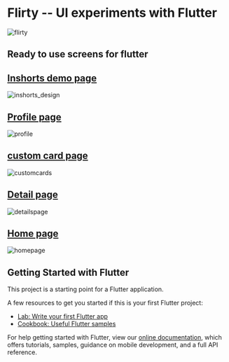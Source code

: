# Flirty -- UI experiments with Flutter

![flirty](https://user-images.githubusercontent.com/30585197/49655570-f6401780-fa60-11e8-9ee4-e61ef2b2761d.png)
## Ready to use screens for flutter

## [Inshorts demo page](https://github.com/MDSADABWASIM/Flirty/blob/master/lib/screens/inshorts_design.dart)

![inshorts_design](https://user-images.githubusercontent.com/30585197/49682170-612b3600-fad5-11e8-8fae-5f6985019751.png)


## [Profile page](https://github.com/MDSADABWASIM/Flirty/blob/master/lib/screens/profilePage.dart)

![profile](https://user-images.githubusercontent.com/30585197/49682194-2e357200-fad6-11e8-917c-f2a49c93877e.jpg)


## [custom card page](https://github.com/MDSADABWASIM/Flirty/blob/master/lib/screens/custom_cards.dart)

![customcards](https://user-images.githubusercontent.com/30585197/49682201-60df6a80-fad6-11e8-8719-f02a60328cb0.png)


## [Detail page](https://github.com/MDSADABWASIM/Flirty/blob/master/lib/screens/detail_page.dart)

![detailspage](https://user-images.githubusercontent.com/30585197/49682196-46a58c80-fad6-11e8-98ae-219abf5ab850.jpg)


## [Home page](https://github.com/MDSADABWASIM/Flirty/blob/master/lib/screens/homePage.dart)

![homepage](https://user-images.githubusercontent.com/30585197/49682206-70f74a00-fad6-11e8-8efa-1ec132625c6d.jpg)


## Getting Started with Flutter


This project is a starting point for a Flutter application.

A few resources to get you started if this is your first Flutter project:

- [Lab: Write your first Flutter app](https://flutter.io/docs/get-started/codelab)
- [Cookbook: Useful Flutter samples](https://flutter.io/docs/cookbook)

For help getting started with Flutter, view our 
[online documentation](https://flutter.io/docs), which offers tutorials, 
samples, guidance on mobile development, and a full API reference.
